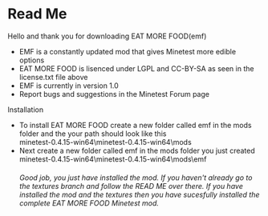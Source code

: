 <h1>Read Me</h1> 
Hello and thank you for downloading EAT MORE FOOD(emf)<br/>
<ul>
<li>EMF is a constantly updated mod that gives Minetest more edible options</li>
<li>	EAT MORE FOOD is lisenced under LGPL and CC-BY-SA as seen in the license.txt file above</li>
<li>	EMF is currently in version 1.0</li>
<li>	Report bugs and suggestions in the Minetest Forum page </li>
</ul>
Installation
<ul>
<li>To install EAT MORE FOOD create a new folder called emf in the mods folder and the your path should look like this</li>
minetest-0.4.15-win64\minetest-0.4.15-win64\mods
<li>Next create a new folder called emf in the mods folder you just created</li>
minetest-0.4.15-win64\minetest-0.4.15-win64\mods\emf
<h6>Good job, you just have installed the mod. If you haven't already go to the textures branch and follow the READ ME over there. If you have installed the mod and the textures then you have sucesfully installed the complete EAT MORE FOOD Minetest mod.</h6>

